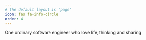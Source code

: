 ```yaml
---
# the default layout is 'page'
icon: fas fa-info-circle
order: 4
---
```


One ordinary software engineer who love life, thinking and sharing
